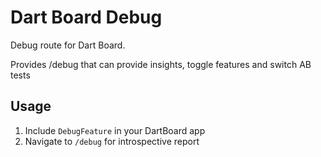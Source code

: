 # Dart Board Debug

Debug route for Dart Board.

Provides /debug that can provide insights, toggle features and switch AB tests

## Usage

1) Include `DebugFeature` in your DartBoard app
2) Navigate to `/debug` for introspective report
